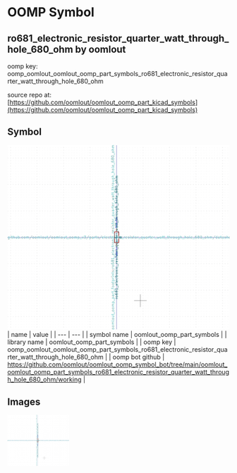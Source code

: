 # OOMP Symbol  
## ro681_electronic_resistor_quarter_watt_through_hole_680_ohm  by oomlout  
  
oomp key: oomp_oomlout_oomlout_oomp_part_symbols_ro681_electronic_resistor_quarter_watt_through_hole_680_ohm  
  
source repo at: [https://github.com/oomlout/oomlout_oomp_part_kicad_symbols](https://github.com/oomlout/oomlout_oomp_part_kicad_symbols)  
## Symbol  
  
[![working.png](working_600.png)](working.png)  
| name | value | 
| --- | --- | 
| symbol name | oomlout_oomp_part_symbols | 
| library name | oomlout_oomp_part_symbols | 
| oomp key | oomp_oomlout_oomlout_oomp_part_symbols_ro681_electronic_resistor_quarter_watt_through_hole_680_ohm | 
| oomp bot github | https://github.com/oomlout/oomlout_oomp_symbol_bot/tree/main/oomlout_oomlout_oomp_part_symbols_ro681_electronic_resistor_quarter_watt_through_hole_680_ohm/working | 
## Images  
  
[![working.png](working_140.png)](working.png)  
